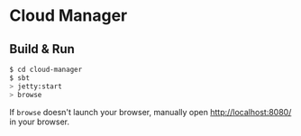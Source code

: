 # Cloud Manager #

## Build & Run ##

```sh
$ cd cloud-manager
$ sbt
> jetty:start
> browse
```

If `browse` doesn't launch your browser, manually open [http://localhost:8080/](http://localhost:8080/) in your browser.

